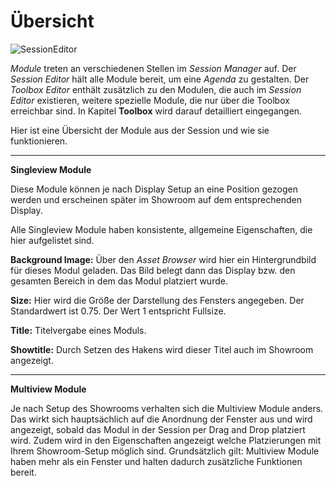 # Übersicht



![SessionEditor](../img/Manager/Overview.PNG) 



*Module* treten an verschiedenen Stellen im *Session Manager* auf. Der *Session Editor* hält alle Module bereit, um eine *Agenda* zu gestalten. Der *Toolbox Editor* enthält zusätzlich zu den Modulen, die auch im *Session Editor* existieren, weitere spezielle Module, die nur über die Toolbox erreichbar sind. In Kapitel **Toolbox** wird darauf detailliert eingegangen. 


Hier ist eine Übersicht der Module aus der Session und wie sie funktionieren. 

***


 **Singleview Module** 

Diese Module können je nach Display Setup an eine Position gezogen werden und erscheinen später im Showroom auf dem entsprechenden Display. 

Alle Singleview Module haben konsistente, allgemeine Eigenschaften, die hier aufgelistet sind. 



**Background Image:** Über den *Asset Browser* wird hier ein Hintergrundbild für dieses Modul geladen. Das Bild belegt dann das Display bzw. den gesamten Bereich in dem das Modul platziert wurde. 



**Size:** Hier wird die Größe der Darstellung des Fensters angegeben. Der Standardwert ist 0.75. Der Wert 1 entspricht Fullsize. 



**Title:** Titelvergabe eines Moduls. 



**Showtitle:** Durch Setzen des Hakens wird dieser Titel auch im Showroom angezeigt.  




***
**Multiview Module**

Je nach Setup des Showrooms verhalten sich die Multiview Module anders. Das wirkt sich hauptsächlich auf die Anordnung der Fenster aus und wird angezeigt, sobald das Modul in der Session per Drag and Drop platziert wird. Zudem wird in den Eigenschaften angezeigt welche Platzierungen mit Ihrem Showroom-Setup möglich sind. Grundsätzlich gilt: Multiview Module haben mehr als ein Fenster und halten dadurch zusätzliche Funktionen bereit. 
